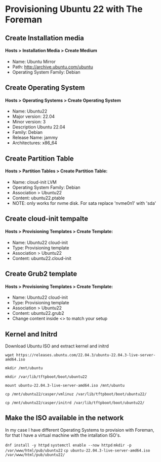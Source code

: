 # Provisioning Ubuntu 22 with The Foreman


## Create Installation media

#### Hosts > Installation Media > Create Medium

* Name: Ubuntu Mirror
* Path: http://archive.ubuntu.com/ubuntu
* Operating System Family: Debian

## Create Operating System

#### Hosts > Operating Systems > Create Operating System

* Name: Ubuntu22
* Major version: 22.04
* Minor version: 3
* Description Ubuntu 22.04
* Family: Debian
* Release Name: jammy
* Architectures: x86_64

## Create Partition Table

#### Hosts > Partition Tables > Create Partition Table:

* Name: cloud-init LVM
* Operating System Family: Debian
* Association > Ubuntu22
* Content: ubuntu22.ptable
* NOTE: only works for nvme disk. For sata replace 'nvme0n1' with 'sda'

## Create cloud-init tempalte

#### Hosts > Provisioning Templates > Create Template:

* Name: Ubuntu22 cloud-init
* Type: Provisioning template
* Association > Ubuntu22
* Content: ubuntu22.cloud-init

## Create Grub2 template

#### Hosts > Provisioning Templates > Create Template:

* Name: Ubuntu22 cloud-init
* Type: Provisioning template
* Association > Ubuntu22
* Content: ubuntu22.grub2
* Change content inside <> to match your setup

## Kernel and Initrd

Download Ubuntu ISO and extract kernel and initrd

```wget https://releases.ubuntu.com/22.04.3/ubuntu-22.04.3-live-server-amd64.iso``` 

```mkdir /mnt/ubuntu```

```mkdir /var/lib/tftpboot/boot/ubuntu22```

```mount ubuntu-22.04.3-live-server-amd64.iso /mnt/ubuntu```

```cp /mnt/ubuntu22/casper/vmlinuz /var/lib/tftpboot/boot/ubuntu22/```

```cp /mnt/ubuntu22/casper/initrd /var/lib/tftpboot/boot/ubuntu22/```

## Make the ISO available in the network

In my case I have different Operating Systems to provision with Foreman, for that I have a virtual machine with the intallation ISO's.

```dnf install -y httpd```
```systemctl enable --now httpd```
```mkdir -p /var/www/html/pub/ubuntu22```
```cp ubuntu-22.04.3-live-server-amd64.iso /var/www/html/pub/ubuntu22/```
